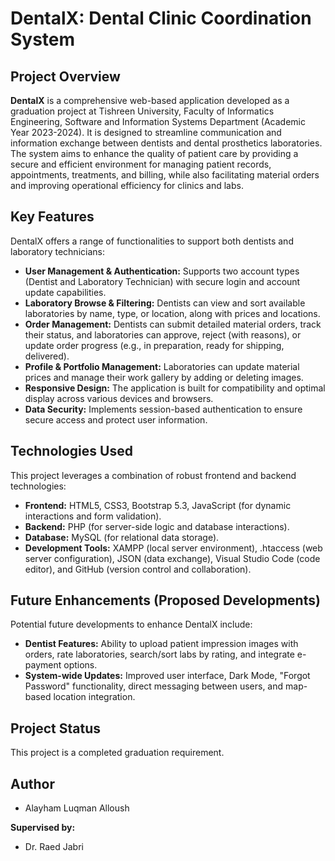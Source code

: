 # DentalX: Dental Clinic Coordination System

## Project Overview

**DentalX** is a comprehensive web-based application developed as a graduation project at Tishreen University, Faculty of Informatics Engineering, Software and Information Systems Department (Academic Year 2023-2024). It is designed to streamline communication and information exchange between dentists and dental prosthetics laboratories. The system aims to enhance the quality of patient care by providing a secure and efficient environment for managing patient records, appointments, treatments, and billing, while also facilitating material orders and improving operational efficiency for clinics and labs.

## Key Features

DentalX offers a range of functionalities to support both dentists and laboratory technicians:

* **User Management & Authentication:** Supports two account types (Dentist and Laboratory Technician) with secure login and account update capabilities.
* **Laboratory Browse & Filtering:** Dentists can view and sort available laboratories by name, type, or location, along with prices and locations.
* **Order Management:** Dentists can submit detailed material orders, track their status, and laboratories can approve, reject (with reasons), or update order progress (e.g., in preparation, ready for shipping, delivered).
* **Profile & Portfolio Management:** Laboratories can update material prices and manage their work gallery by adding or deleting images.
* **Responsive Design:** The application is built for compatibility and optimal display across various devices and browsers.
* **Data Security:** Implements session-based authentication to ensure secure access and protect user information.

## Technologies Used

This project leverages a combination of robust frontend and backend technologies:

* **Frontend:** HTML5, CSS3, Bootstrap 5.3, JavaScript (for dynamic interactions and form validation).
* **Backend:** PHP (for server-side logic and database interactions).
* **Database:** MySQL (for relational data storage).
* **Development Tools:** XAMPP (local server environment), .htaccess (web server configuration), JSON (data exchange), Visual Studio Code (code editor), and GitHub (version control and collaboration).

## Future Enhancements (Proposed Developments)

Potential future developments to enhance DentalX include:

* **Dentist Features:** Ability to upload patient impression images with orders, rate laboratories, search/sort labs by rating, and integrate e-payment options.
* **System-wide Updates:** Improved user interface, Dark Mode, "Forgot Password" functionality, direct messaging between users, and map-based location integration.

## Project Status

This project is a completed graduation requirement.

## Author
* Alayham Luqman Alloush

**Supervised by:**
* Dr. Raed Jabri
